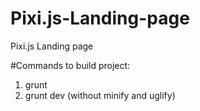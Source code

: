 # Pixi.js-Landing-page
Pixi.js Landing page

#Commands to build project:

1. grunt
2. grunt dev (without minify and uglify)
